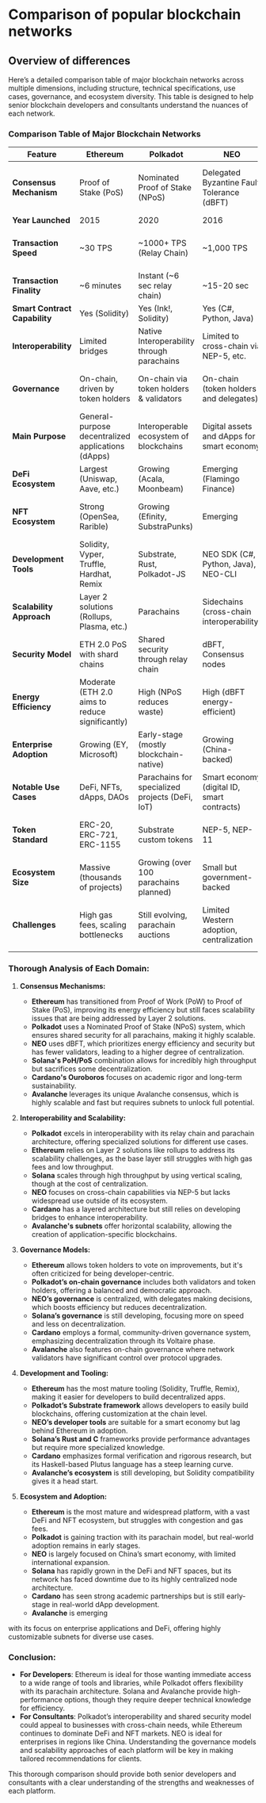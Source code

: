 # Comparison of popular blockchain networks
## Overview of differences

Here’s a detailed comparison table of major blockchain networks across multiple dimensions, including structure, technical specifications, use cases, governance, and ecosystem diversity. This table is designed to help senior blockchain developers and consultants understand the nuances of each network.

### Comparison Table of Major Blockchain Networks

| **Feature**                        | **Ethereum**                                      | **Polkadot**                                  | **NEO**                                      | **Solana**                                  | **Cardano**                                  | **Avalanche**                               |
|------------------------------------|--------------------------------------------------|-----------------------------------------------|----------------------------------------------|---------------------------------------------|---------------------------------------------|---------------------------------------------|
| **Consensus Mechanism**            | Proof of Stake (PoS)                             | Nominated Proof of Stake (NPoS)               | Delegated Byzantine Fault Tolerance (dBFT)   | Proof of History (PoH) + Proof of Stake     | Ouroboros PoS                              | Avalanche Consensus                        |
| **Year Launched**                  | 2015                                             | 2020                                          | 2016                                         | 2020                                        | 2017                                        | 2020                                        |
| **Transaction Speed**              | ~30 TPS                                          | ~1000+ TPS (Relay Chain)                      | ~1,000 TPS                                   | ~65,000 TPS                                 | ~250 TPS                                    | ~4,500 TPS (subnets offer scalability)     |
| **Transaction Finality**           | ~6 minutes                                       | Instant (~6 sec relay chain)                  | ~15-20 sec                                   | Instant (400ms block time)                  | ~5 minutes                                  | Sub-second                                 |
| **Smart Contract Capability**      | Yes (Solidity)                                   | Yes (Ink!, Solidity)                          | Yes (C#, Python, Java)                       | Yes (Rust, C)                               | Yes (Plutus, Haskell)                      | Yes (Solidity, Rust)                       |
| **Interoperability**               | Limited bridges                                  | Native Interoperability through parachains    | Limited to cross-chain via NEP-5, etc.       | Bridges under development                  | Limited (inter-chain)                      | Subnets, bridges to other chains           |
| **Governance**                     | On-chain, driven by token holders                | On-chain via token holders & validators       | On-chain (token holders and delegates)       | On-chain governance in development         | On-chain via Voltaire (community-driven)   | On-chain via Avalanche network consensus   |
| **Main Purpose**                   | General-purpose decentralized applications (dApps) | Interoperable ecosystem of blockchains        | Digital assets and dApps for smart economy   | High-speed, low-cost dApps and DeFi         | Proof-of-stake scalability, academic rigor | Customizable subnets for specialized chains|
| **DeFi Ecosystem**                 | Largest (Uniswap, Aave, etc.)                    | Growing (Acala, Moonbeam)                     | Emerging (Flamingo Finance)                  | Growing (Raydium, Serum)                   | Emerging                                   | Growing (Pangolin, Trader Joe)             |
| **NFT Ecosystem**                  | Strong (OpenSea, Rarible)                        | Growing (Efinity, SubstraPunks)               | Emerging                                    | Fast-growing (Solsea, Metaplex)            | Early-stage                                | Emerging                                   |
| **Development Tools**              | Solidity, Vyper, Truffle, Hardhat, Remix          | Substrate, Rust, Polkadot-JS                  | NEO SDK (C#, Python, Java), NEO-CLI          | Rust, C, Anchor Framework                  | Haskell, Marlowe, Plutus                   | Solidity, AvalancheJS, AVAX CLI            |
| **Scalability Approach**           | Layer 2 solutions (Rollups, Plasma, etc.)         | Parachains                                     | Sidechains (cross-chain interoperability)    | Vertical scaling (parallelized processing) | Layered architecture (computational layers)| Subnets, Horizontal scalability           |
| **Security Model**                 | ETH 2.0 PoS with shard chains                     | Shared security through relay chain           | dBFT, Consensus nodes                       | PoS with tower BFT (Byzantine Fault)       | PoS, stake-based mechanism                 | Avalanche consensus with subnets           |
| **Energy Efficiency**              | Moderate (ETH 2.0 aims to reduce significantly)   | High (NPoS reduces waste)                     | High (dBFT energy-efficient)                | High (PoH/PoS combo reduces energy use)    | High (Ouroboros designed for efficiency)   | High                                      |
| **Enterprise Adoption**            | Growing (EY, Microsoft)                          | Early-stage (mostly blockchain-native)        | Growing (China-backed)                      | Early-stage                                | Growing with IOHK partnerships             | Emerging                                  |
| **Notable Use Cases**              | DeFi, NFTs, dApps, DAOs                          | Parachains for specialized projects (DeFi, IoT) | Smart economy (digital ID, smart contracts) | High-frequency DeFi, real-time dApps       | Research-driven, educational focus         | DeFi, enterprise applications              |
| **Token Standard**                 | ERC-20, ERC-721, ERC-1155                        | Substrate custom tokens                       | NEP-5, NEP-11                               | SPL tokens                                 | Native token standard (ADA, Cardano native)| ERC-20 compatible                         |
| **Ecosystem Size**                 | Massive (thousands of projects)                  | Growing (over 100 parachains planned)         | Small but government-backed                 | Growing rapidly (especially DeFi)          | Early-stage ecosystem                     | Emerging (subnets increasing ecosystem)    |
| **Challenges**                     | High gas fees, scaling bottlenecks               | Still evolving, parachain auctions            | Limited Western adoption, centralization    | Node centralization concerns, developer onboarding | Scalability, still research-driven      | Early ecosystem, subnets need to mature    |

### Thorough Analysis of Each Domain:

1. **Consensus Mechanisms:**
   - **Ethereum** has transitioned from Proof of Work (PoW) to Proof of Stake (PoS), improving its energy efficiency but still faces scalability issues that are being addressed by Layer 2 solutions.
   - **Polkadot** uses a Nominated Proof of Stake (NPoS) system, which ensures shared security for all parachains, making it highly scalable.
   - **NEO** uses dBFT, which prioritizes energy efficiency and security but has fewer validators, leading to a higher degree of centralization.
   - **Solana's PoH/PoS** combination allows for incredibly high throughput but sacrifices some decentralization.
   - **Cardano's Ouroboros** focuses on academic rigor and long-term sustainability.
   - **Avalanche** leverages its unique Avalanche consensus, which is highly scalable and fast but requires subnets to unlock full potential.

2. **Interoperability and Scalability:**
   - **Polkadot** excels in interoperability with its relay chain and parachain architecture, offering specialized solutions for different use cases.
   - **Ethereum** relies on Layer 2 solutions like rollups to address its scalability challenges, as the base layer still struggles with high gas fees and low throughput.
   - **Solana** scales through high throughput by using vertical scaling, though at the cost of centralization.
   - **NEO** focuses on cross-chain capabilities via NEP-5 but lacks widespread use outside of its ecosystem.
   - **Cardano** has a layered architecture but still relies on developing bridges to enhance interoperability.
   - **Avalanche's subnets** offer horizontal scalability, allowing the creation of application-specific blockchains.

3. **Governance Models:**
   - **Ethereum** allows token holders to vote on improvements, but it's often criticized for being developer-centric.
   - **Polkadot’s on-chain governance** includes both validators and token holders, offering a balanced and democratic approach.
   - **NEO’s governance** is centralized, with delegates making decisions, which boosts efficiency but reduces decentralization.
   - **Solana’s governance** is still developing, focusing more on speed and less on decentralization.
   - **Cardano** employs a formal, community-driven governance system, emphasizing decentralization through its Voltaire phase.
   - **Avalanche** also features on-chain governance where network validators have significant control over protocol upgrades.

4. **Development and Tooling:**
   - **Ethereum** has the most mature tooling (Solidity, Truffle, Remix), making it easier for developers to build decentralized apps.
   - **Polkadot’s Substrate framework** allows developers to easily build blockchains, offering customization at the chain level.
   - **NEO’s developer tools** are suitable for a smart economy but lag behind Ethereum in adoption.
   - **Solana’s Rust and C** frameworks provide performance advantages but require more specialized knowledge.
   - **Cardano** emphasizes formal verification and rigorous research, but its Haskell-based Plutus language has a steep learning curve.
   - **Avalanche’s ecosystem** is still developing, but Solidity compatibility gives it a head start.

5. **Ecosystem and Adoption:**
   - **Ethereum** is the most mature and widespread platform, with a vast DeFi and NFT ecosystem, but struggles with congestion and gas fees.
   - **Polkadot** is gaining traction with its parachain model, but real-world adoption remains in early stages.
   - **NEO** is largely focused on China’s smart economy, with limited international expansion.
   - **Solana** has rapidly grown in the DeFi and NFT spaces, but its network has faced downtime due to its highly centralized node architecture.
   - **Cardano** has seen strong academic partnerships but is still early-stage in real-world dApp development.
   - **Avalanche** is emerging

 with its focus on enterprise applications and DeFi, offering highly customizable subnets for diverse use cases.

### Conclusion:
- **For Developers**: Ethereum is ideal for those wanting immediate access to a wide range of tools and libraries, while Polkadot offers flexibility with its parachain architecture. Solana and Avalanche provide high-performance options, though they require deeper technical knowledge for efficiency.
- **For Consultants**: Polkadot’s interoperability and shared security model could appeal to businesses with cross-chain needs, while Ethereum continues to dominate DeFi and NFT markets. NEO is ideal for enterprises in regions like China. Understanding the governance models and scalability approaches of each platform will be key in making tailored recommendations for clients.

This thorough comparison should provide both senior developers and consultants with a clear understanding of the strengths and weaknesses of each platform.